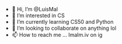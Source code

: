 - 👋 Hi, I’m @LuisMal
- 👀 I’m interested in CS
- 🌱 I’m currently learning CS50 and Python
- 💞️ I’m looking to collaborate on anything lol
- 📫 How to reach me ... lmalm.iv on ig

<!---
AyWicho/AyWicho is a ✨ special ✨ repository because its `README.md` (this file) appears on your GitHub profile.
You can click the Preview link to take a look at your changes.
--->
